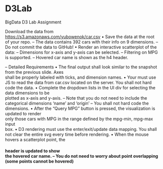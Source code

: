 # D3Lab
BigData  D3 Lab Assignment

Download	the	data	from	
https://s3.amazonaws.com/yubowenok/car.csv
• Save	the	data	at	the	root	of	your	repo.
– The	data	contains	392	cars	with	their	info	on	9	dimensions.
– Do	not	commit	the	data	to	GitHub!
• Render	an	interactive	scatterplot	of	the	data:
– Dimensions	 for	x-axis	and	y-axis	can	be	selected.
– Filtering	 on	MPG	is	supported.
– Hovered	car	name	is	shown	as	the	h4	header.


– Detailed	Requirements
• The	final	output	 shall	look	similar	to	the	snapshot	 from	the	previous	 slide.	Axes	
shall	be	properly	labeled	with	ticks,	and	dimension	 names.
• Your	must	use	JS	to	read	the	data	from	 car.csv located	on	the	server.	You	shall	not	
hard	code	the	data.
• Complete	the	dropdown	 lists	in	the	UI	div	for	selecting	the	data	dimensions	 to	be	
plotted	as	x-axis	and	y-axis.	
– Note	that	you	do	not	need	 to	include	 the	categorical	 dimensions	‘name’	and	‘origin’
– You	shall	 not	hard	code	the	dimensions.
• After	the	“Query	MPG”	button	is	pressed,	the	visualization	is	updated	to	render	
only	those	 cars	with	MPG	in	the	range	defined	 by	the	mpg-min,	mpg-max	input	
box.
• D3	rendering	 must	use	the	enter/exit/update	data	mapping.	You	shall	not	clear	the	
entire	svg every	time	before	rendering.
• When	the	mouse	hovers	a	scatterplot	point,	 the	<h4>	header	is	updated	to	show	
the	hovered	car	name.
– You	do	not	need	to	worry	about	point	overlapping	 (some	points	cannot	be	hovered)
